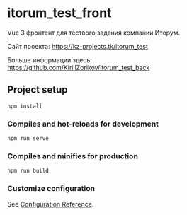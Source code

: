# itorum_test_front

Vue 3 фронтент для тествого задания компании Иторум.

Сайт проекта: https://kz-projects.tk/itorum_test

Больше информации здесь: https://github.com/KirillZorikov/itorum_test_back

## Project setup
```
npm install
```

### Compiles and hot-reloads for development
```
npm run serve
```

### Compiles and minifies for production
```
npm run build
```

### Customize configuration
See [Configuration Reference](https://cli.vuejs.org/config/).
